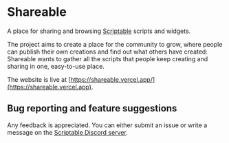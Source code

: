 # Shareable 
A place for sharing and browsing [Scriptable](https://scriptable.app) scripts and widgets.

The project aims to create a place for the community to grow, where people can publish their own creations and find out what others have created: Shareable wants to gather all the scripts that people keep creating and sharing in one, easy-to-use place.

The website is live at [https://shareable.vercel.app/](https://shareable.vercel.app).

## Bug reporting and feature suggestions
Any feedback is appreciated. You can either submit an issue or write a message on the [Scriptable Discord server](https://discord.gg/zTDhBta2S5).
 
